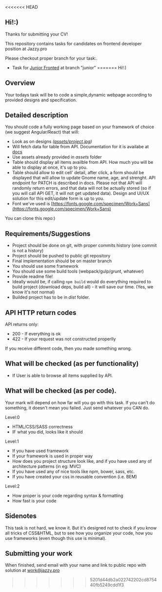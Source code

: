 <<<<<<< HEAD
## Hi!:)

Thanks for submitting your CV!

This repository contains tasks for candidates on frontend developer position at Jazzy.pro

Please checkout proper branch for your task:.

* Task for [Junior Fronted](https://git.jazzy.pro/jazzy-hr/jazzy-hr-frontend/tree/junior) at branch "junior"
=======
Hi!:)

## Overview

Your todays task will be to code a simple,dynamic webpage according to provided designs and specification.

## Detailed description

You should code a fully working page based on your framework of choice (we suggest Angular/React) that will:

* Look as on designs _([assets/project.jpg](assets/project.jpg))_
* Will fetch data for table from API. Documentation for it is availabe at [docs](http://master.datasource.jazzy-hr.jzapp.io/api/doc#get--api-v1-gnomes)
* Use assets already provided in _assets_ folder
* Table should display all items availble from API. How much you will be able to display at once, it's up to you.
* Table should allow to edit cell' detail, after click, a form should be displayed that will allow to update Gnome name, age, and strenght. API endpoint for PATCH is described in docs. Please not that API will randomly return errors, and that data will not be actually stored (so if you will call API GET, it will not get updated data). Design and UI/UX solution for this edit/update form is up to you.
* Font we've used is [https://fonts.google.com/specimen/Work+Sans](https://fonts.google.com/specimen/Work+Sans)


You can clone this repo:)

## Requirements/Suggestions

* Project should be done on git, with proper commits history (one commit is not a history)
* Project should be pushed to public git repository
* Final implementation should be on master branch
* You should use some framework
* You should use some build tools (webpack/gulp/grunt, whatever)
* Provide readme file!
* Ideally would be, if calling ```npm build``` would do everything required to build project (download deps, build all) - it will save our time. (Yes, we know it's not normal)
* Builded project has to be in _dist_ folder.

## API HTTP return codes
API returns only:
* 200 - If everything is ok
* 422 - If your request was not constructed properlly

If you receive different code, then you made something wrong.

## What will be checked (as per functionality)

* If User is able to browse all items supplied by API.


## What will be checked (as per code).

Your mark will depend on how far will you go with this task. If you can't do something, it doesn't mean you failed. Just send whatever you CAN do.

Level:0
* HTML/CSS/SASS correctness
* IF what you did, looks like it should

Level:1
* If you have used framework
* If your framework is used in proper way
* How does you project structure look like, and if you have used any of architecture patterns (in eg: MVC)
* If you have used any of nice tools like npm, bower, sass, etc.
* If you have created your css in reusable convention (i.e. BEM)

Level:2
* How proper is your code regarding syntax & formatting
* How fast is your code

## Sidenotes

This task is not hard, we know it. But it's designed not to check if you know all tricks of CSS&HTML, but to see how you organize your code, how you use frameworks (even though this use is minimal).

## Submitting your work

When finished, send email with your name and link to public repo with solution at [work@jazzy.pro](mailto:work@jazzy.pro)
>>>>>>> 5201d44db2a022742202cd875440fb5249cdd1f3
